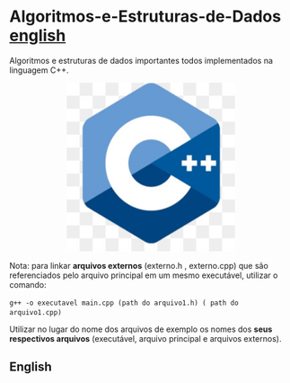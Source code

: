 # Algoritmos-e-Estruturas-de-Dados [english](#english)
Algoritmos e estruturas de dados importantes todos implementados na linguagem C++.

<p align="center">
  <img width="300" height="300" src="/images/cppLogo.png">
</p>


Nota: para linkar **arquivos externos** (externo.h , externo.cpp) que são referenciados pelo arquivo principal em um mesmo executável, utilizar o comando:

`g++ -o executavel main.cpp (path do arquivo1.h) ( path do arquivo1.cpp)`

Utilizar no lugar do nome dos arquivos de exemplo os nomes dos **seus respectivos arquivos** (executável, arquivo principal e arquivos externos).


## English


